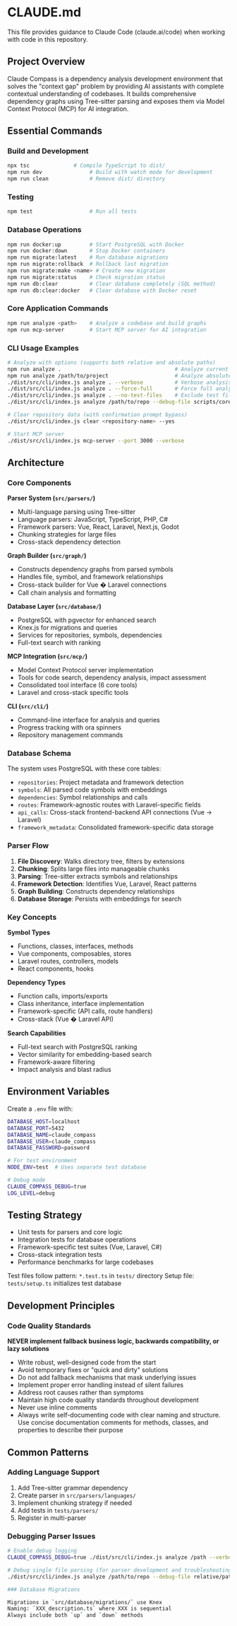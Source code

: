# CLAUDE.md

This file provides guidance to Claude Code (claude.ai/code) when working with code in this repository.

## Project Overview

Claude Compass is a dependency analysis development environment that solves the "context gap" problem by providing AI assistants with complete contextual understanding of codebases. It builds comprehensive dependency graphs using Tree-sitter parsing and exposes them via Model Context Protocol (MCP) for AI integration.

## Essential Commands

### Build and Development

```bash
npx tsc              # Compile TypeScript to dist/
npm run dev               # Build with watch mode for development
npm run clean             # Remove dist/ directory
```

### Testing

```bash
npm test                  # Run all tests
```

### Database Operations

```bash
npm run docker:up         # Start PostgreSQL with Docker
npm run docker:down       # Stop Docker containers
npm run migrate:latest    # Run database migrations
npm run migrate:rollback  # Rollback last migration
npm run migrate:make <name> # Create new migration
npm run migrate:status    # Check migration status
npm run db:clear          # Clear database completely (SQL method)
npm run db:clear:docker   # Clear database with Docker reset
```

### Core Application Commands

```bash
npm run analyze <path>    # Analyze a codebase and build graphs
npm run mcp-server        # Start MCP server for AI integration
```

### CLI Usage Examples

```bash
# Analyze with options (supports both relative and absolute paths)
npm run analyze .                                    # Analyze current directory
npm run analyze /path/to/project                     # Analyze absolute path
./dist/src/cli/index.js analyze . --verbose          # Verbose analysis
./dist/src/cli/index.js analyze . --force-full       # Force full analysis (clears existing data)
./dist/src/cli/index.js analyze . --no-test-files    # Exclude test files
./dist/src/cli/index.js analyze /path/to/repo --debug-file scripts/core/managers/CardManager.cs --verbose  # Debug single file parsing

# Clear repository data (with confirmation prompt bypass)
./dist/src/cli/index.js clear <repository-name> --yes

# Start MCP server
./dist/src/cli/index.js mcp-server --port 3000 --verbose
```

## Architecture

### Core Components

**Parser System (`src/parsers/`)**

- Multi-language parsing using Tree-sitter
- Language parsers: JavaScript, TypeScript, PHP, C#
- Framework parsers: Vue, React, Laravel, Next.js, Godot
- Chunking strategies for large files
- Cross-stack dependency detection

**Graph Builder (`src/graph/`)**

- Constructs dependency graphs from parsed symbols
- Handles file, symbol, and framework relationships
- Cross-stack builder for Vue � Laravel connections
- Call chain analysis and formatting

**Database Layer (`src/database/`)**

- PostgreSQL with pgvector for enhanced search
- Knex.js for migrations and queries
- Services for repositories, symbols, dependencies
- Full-text search with ranking

**MCP Integration (`src/mcp/`)**

- Model Context Protocol server implementation
- Tools for code search, dependency analysis, impact assessment
- Consolidated tool interface (6 core tools)
- Laravel and cross-stack specific tools

**CLI (`src/cli/`)**

- Command-line interface for analysis and queries
- Progress tracking with ora spinners
- Repository management commands

### Database Schema

The system uses PostgreSQL with these core tables:

- `repositories`: Project metadata and framework detection
- `symbols`: All parsed code symbols with embeddings
- `dependencies`: Symbol relationships and calls
- `routes`: Framework-agnostic routes with Laravel-specific fields
- `api_calls`: Cross-stack frontend-backend API connections (Vue → Laravel)
- `framework_metadata`: Consolidated framework-specific data storage

### Parser Flow

1. **File Discovery**: Walks directory tree, filters by extensions
2. **Chunking**: Splits large files into manageable chunks
3. **Parsing**: Tree-sitter extracts symbols and relationships
4. **Framework Detection**: Identifies Vue, Laravel, React patterns
5. **Graph Building**: Constructs dependency relationships
6. **Database Storage**: Persists with embeddings for search

### Key Concepts

**Symbol Types**

- Functions, classes, interfaces, methods
- Vue components, composables, stores
- Laravel routes, controllers, models
- React components, hooks

**Dependency Types**

- Function calls, imports/exports
- Class inheritance, interface implementation
- Framework-specific (API calls, route handlers)
- Cross-stack (Vue � Laravel API)

**Search Capabilities**

- Full-text search with PostgreSQL ranking
- Vector similarity for embedding-based search
- Framework-aware filtering
- Impact analysis and blast radius

## Environment Variables

Create a `.env` file with:

```bash
DATABASE_HOST=localhost
DATABASE_PORT=5432
DATABASE_NAME=claude_compass
DATABASE_USER=claude_compass
DATABASE_PASSWORD=password

# For test environment
NODE_ENV=test  # Uses separate test database

# Debug mode
CLAUDE_COMPASS_DEBUG=true
LOG_LEVEL=debug
```

## Testing Strategy

- Unit tests for parsers and core logic
- Integration tests for database operations
- Framework-specific test suites (Vue, Laravel, C#)
- Cross-stack integration tests
- Performance benchmarks for large codebases

Test files follow pattern: `*.test.ts` in `tests/` directory
Setup file: `tests/setup.ts` initializes test database

## Development Principles

### Code Quality Standards

**NEVER implement fallback business logic, backwards compatibility, or lazy solutions**

- Write robust, well-designed code from the start
- Avoid temporary fixes or "quick and dirty" solutions
- Do not add fallback mechanisms that mask underlying issues
- Implement proper error handling instead of silent failures
- Address root causes rather than symptoms
- Maintain high code quality standards throughout development
- Never use inline comments
- Always write self-documenting code with clear naming and structure. Use concise documentation comments for methods, classes, and properties to describe their purpose

## Common Patterns

### Adding Language Support

1. Add Tree-sitter grammar dependency
2. Create parser in `src/parsers/languages/`
3. Implement chunking strategy if needed
4. Add tests in `tests/parsers/`
5. Register in multi-parser

### Debugging Parser Issues

```bash
# Enable debug logging
CLAUDE_COMPASS_DEBUG=true ./dist/src/cli/index.js analyze /path --verbose

# Debug single file parsing (for parser development and troubleshooting)
./dist/src/cli/index.js analyze /path/to/repo --debug-file relative/path/to/file.cs --verbose

### Database Migrations

Migrations in `src/database/migrations/` use Knex
Naming: `XXX_description.ts` where XXX is sequential
Always include both `up` and `down` methods
```
